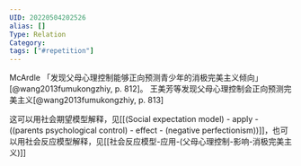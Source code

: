 ```yaml
---
UID: 20220504202526
alias: []
Type: Relation
Category: 
tags: ["#repetition"]
---
```


McArdle 「发现父母心理控制能够正向预测青少年的消极完美主义倾向」 [@wang2013fumukongzhiy, p. 812]。 王美芳等发现父母心理控制会正向预测完美主义[@wang2013fumukongzhiy, p. 813]

这可以用社会期望模型解释，见[[(Social expectation model) - apply - ((parents psychological control) - effect - (negative perfectionism))]]，也可以用社会反应模型解释，见[[社会反应模型-应用-(父母心理控制-影响-消极完美主义)]]
